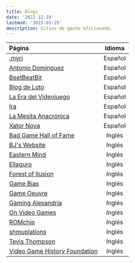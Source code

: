 ```yaml
---
title: Blogs
date: '2022-12-19'
lastmod: '2023-03-25'
description: Sitios de gente aficionada.
---
```


|Página                                                  										| Idioma |
|:------------------------------------------------------										|:------:|
|[.myri](https://imaginarysong.medium.com/)														  |Español|
|[Antonio Domínguez](https://antoniodmgzp.wordpress.com/)								|Español|
|[BeetBeatBit](https://beetbeatbit.blogspot.com/)												|Español|
|[Blog de Loto](https://lablogdeloto.wordpress.com/)										|Español|
|[La Era del Videojuego](https://laeradelvideojuego.wordpress.com/)			|Español|
|[Ira](https://yosoyira.medium.com/)															      |Español|
|[La Mesita Anacrónica](https://mesitaluder.blogspot.com/)							|Español|
|[Xator Nova](https://xatornova.blogspot.com/)													|Español|
|[Bad Game Hall of Fame](https://www.badgamehalloffame.com/)						|Inglés|
|[BJ's Website](https://beedge.neocities.org/)													|Inglés|
|[Eastern Mind](https://easternmind.tumblr.com/)												|Inglés|
|[Ellaguro](https://ellaguro.blogspot.com/)                             |Inglés|
|[Forest of Ilusion](https://forestillusion.com/)												|Inglés|
|[Game Bias](https://gamebias.wordpress.com/)													  |Inglés|
|[Game Oeuvre](https://gameoeuvre.org/)															    |Inglés|
|[Gaming Alexandria](https://www.gamingalexandria.com/)									|Inglés|
|[On Video Games](https://jmargaris.substack.com/)											|Inglés|
|[ROMchip](https://romchip.org/index.php/romchip-journal/index)					|Inglés|
|[shmuplations](https://shmuplations.com)														    |Inglés|
|[Tevis Thompson](http://tevisthompson.com/)													  |Inglés|
|[Video Game History Foundation](https://gamehistory.org/blog/)					|Inglés|
